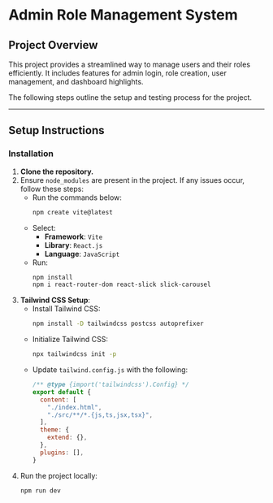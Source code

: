 # **Admin Role Management System**

## **Project Overview**
This project provides a streamlined way to manage users and their roles efficiently. It includes features for admin login, role creation, user management, and dashboard highlights.

The following steps outline the setup and testing process for the project.

---

## **Setup Instructions**
### **Installation**
1. **Clone the repository.**
2. Ensure `node_modules` are present in the project. If any issues occur, follow these steps:
   - Run the commands below:
     ```bash
     npm create vite@latest
     ```
   - Select:
     - **Framework**: `Vite`
     - **Library**: `React.js`
     - **Language**: `JavaScript`
   - Run:
     ```bash
     npm install
     npm i react-router-dom react-slick slick-carousel
     ```
3. **Tailwind CSS Setup**:
   - Install Tailwind CSS:
     ```bash
     npm install -D tailwindcss postcss autoprefixer
     ```
   - Initialize Tailwind CSS:
     ```bash
     npx tailwindcss init -p
     ```
   - Update `tailwind.config.js` with the following:
     ```javascript
     /** @type {import('tailwindcss').Config} */
     export default {
       content: [
         "./index.html",
         "./src/**/*.{js,ts,jsx,tsx}",
       ],
       theme: {
         extend: {},
       },
       plugins: [],
     }
     ```
4. Run the project locally:
   ```bash
   npm run dev

